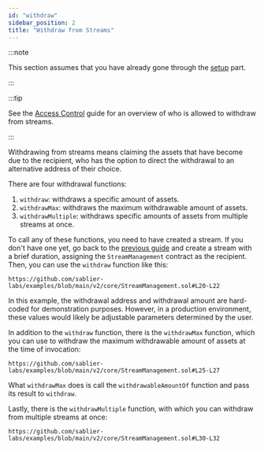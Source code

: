 ```yaml
---
id: "withdraw"
sidebar_position: 2
title: "Withdraw from Streams"
---
```


:::note

This section assumes that you have already gone through the [setup](/contracts/v2/guides/stream-management/setup) part.

:::

:::tip

See the [Access Control](/contracts/v2/reference/access-control) guide for an overview of who is allowed to withdraw
from streams.

:::

Withdrawing from streams means claiming the assets that have become due to the recipient, who has the option to direct
the withdrawal to an alternative address of their choice.

There are four withdrawal functions:

1. `withdraw`: withdraws a specific amount of assets.
2. `withdrawMax`: withdraws the maximum withdrawable amount of assets.
3. `withdrawMultiple`: withdraws specific amounts of assets from multiple streams at once.

To call any of these functions, you need to have created a stream. If you don't have one yet, go back to the
[previous guide](/contracts/v2/guides/create-stream/lockup-linear) and create a stream with a brief duration, assigning
the `StreamManagement` contract as the recipient. Then, you can use the `withdraw` function like this:

```solidity reference title="Stream Management: Withdraw"
https://github.com/sablier-labs/examples/blob/main/v2/core/StreamManagement.sol#L20-L22
```

In this example, the withdrawal address and withdrawal amount are hard-coded for demonstration purposes. However, in a
production environment, these values would likely be adjustable parameters determined by the user.

In addition to the `withdraw` function, there is the `withdrawMax` function, which you can use to withdraw the maximum
withdrawable amount of assets at the time of invocation:

```solidity reference title="Stream Management: Withdraw Max"
https://github.com/sablier-labs/examples/blob/main/v2/core/StreamManagement.sol#L25-L27
```

What `withdrawMax` does is call the `withdrawableAmountOf` function and pass its result to `withdraw`.

Lastly, there is the `withdrawMultiple` function, with which you can withdraw from multiple streams at once:

```solidity reference title="Stream Management: Withdraw Multiple"
https://github.com/sablier-labs/examples/blob/main/v2/core/StreamManagement.sol#L30-L32
```
